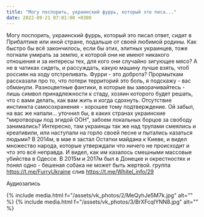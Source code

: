 ```yaml
---
title: "Могу поспорить, украинский фуррь, который это писа..."
date: 2022-09-21 07:01:00 +0300
---
```


Могу поспорить, украинский фуррь, который это писал ответ, сидит в Прибалтике или иной стране, подальше от своей любимой родины.
Как быстро бы всё закончилось, если бы этих, элитных украинцев, тоже погнали умирать за землю, к которой они не имеют никакого отношения и за интересы тех, для кого они случайно зигующее мясо?
А не в чатиках сидеть, и рассуждать, какую машину лучше взять, чтоб россиян на ходу отстреливать. Фурри - это доброта?
Прормыткам рассказали про то, что потери территорий это боль, я подскажу - вас обманули. Разноцветные фантики, в которые вы заворачивайтесь - лишь символ принадлежности к стаду, хозяин которого будет решать, что с вами делать, как вам жить и когда сдохнуть. Отсутствие инстинкта самосохранения - хорошее тому подтверждение.
Ой забыл, на вас же напали... уточнил бы, в каких странах украинские "миротворцы под эгидой ООН", забоем локальных борцов за свободу занимались? Интересно, там украинцы так же над трупами смеялись и креативили, или наступали на горло своей песне и пытались казаться людьми?
В 2014м, в мае я застал Остатки майдана к Киеве, и видел множество народа, которые утверждали что ничего не происходит и что это всё неправда. И видел, как им казалось смешными массовые убийства в Одессе.
В 2015м и 2017м был в Донецке и окрестностях и понял одно - бешеная собака не может быть жертвой.
группа https://t.me/FurryUkraine
слив https://t.me/Whitel_info/29


Аудиозапись

{% include media.html f="/assets/vk_photos/2/MeQyhJe5M7k.jpg" alt="" %}
{% include media.html f="/assets/vk_photos/3/BrXFcqIYNN8.jpg" alt="" %}
